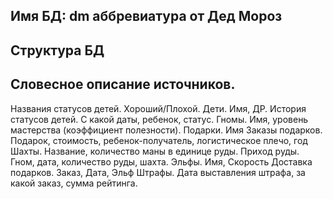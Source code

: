 Имя БД: dm
аббревиатура от Дед Мороз
------

Структура БД
------
Словесное описание источников.
------
Названия статусов детей. Хороший/Плохой.
Дети. Имя, ДР.
История статусов детей. С какой даты, ребенок, статус.
Гномы. Имя, уровень мастерства (коэффициент полезности).
Подарки. Имя
Заказы подарков. Подарок, стоимость, ребенок-получатель, логистическое плечо, год
Шахты. Название, количество маны в единице руды.
Приход руды. Гном, дата, количество руды, шахта.
Эльфы. Имя, Скорость
Доставка подарков. Заказ, Дата, Эльф
Штрафы. Дата выставления штрафа, за какой заказ, сумма рейтинга.
